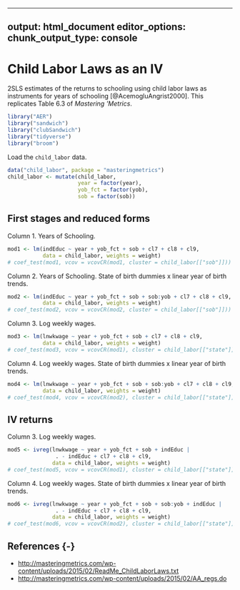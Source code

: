 
---
output: html_document
editor_options: 
  chunk_output_type: console
---
# Child Labor Laws as an IV

2SLS estimates of the returns to schooling using child labor laws as instruments for years of schooling [@AcemogluAngrist2000].
This replicates Table 6.3 of *Mastering 'Metrics*.


```r
library("AER")
library("sandwich")
library("clubSandwich")
library("tidyverse")
library("broom")
```

Load the `child_labor` data.

```r
data("child_labor", package = "masteringmetrics")
child_labor <- mutate(child_labor,
                      year = factor(year),
                      yob_fct = factor(yob),
                      sob = factor(sob))
```

## First stages and reduced forms

Column 1. Years of Schooling.

```r
mod1 <- lm(indEduc ~ year + yob_fct + sob + cl7 + cl8 + cl9,
           data = child_labor, weights = weight)
# coef_test(mod1, vcov = vcovCR(mod1, cluster = child_labor[["sob"]]))
```

Column 2. Years of Schooling. State of birth dummies x linear year of birth trends.

```r
mod2 <- lm(indEduc ~ year + yob_fct + sob + sob:yob + cl7 + cl8 + cl9,
           data = child_labor, weights = weight)
# coef_test(mod2, vcov = vcovCR(mod2, cluster = child_labor[["sob"]]))
```

Column 3. Log weekly wages.

```r
mod3 <- lm(lnwkwage ~ year + yob_fct + sob + cl7 + cl8 + cl9,
           data = child_labor, weights = weight)
# coef_test(mod3, vcov = vcovCR(mod1), cluster = child_labor[["state"]])
```

Column 4. Log weekly wages. State of birth dummies x linear year of birth trends.

```r
mod4 <- lm(lnwkwage ~ year + yob_fct + sob + sob:yob + cl7 + cl8 + cl9,
           data = child_labor, weights = weight)
# coef_test(mod4, vcov = vcovCR(mod2), cluster = child_labor[["state"]])
```


## IV returns

Column 3. Log weekly wages.

```r
mod5 <- ivreg(lnwkwage ~ year + yob_fct + sob + indEduc |
               . - indEduc + cl7 + cl8 + cl9,
              data = child_labor, weights = weight)
# coef_test(mod5, vcov = vcovCR(mod1), cluster = child_labor[["state"]])
```

Column 4. Log weekly wages. State of birth dummies x linear year of birth trends.

```r
mod6 <- ivreg(lnwkwage ~ year + yob_fct + sob + sob:yob + indEduc |
               . - indEduc + cl7 + cl8 + cl9,
              data = child_labor, weights = weight)
# coef_test(mod6, vcov = vcovCR(mod2), cluster = child_labor[["state"]])
```


## References {-}

-   <http://masteringmetrics.com/wp-content/uploads/2015/02/ReadMe_ChildLaborLaws.txt>
-   <http://masteringmetrics.com/wp-content/uploads/2015/02/AA_regs.do>

